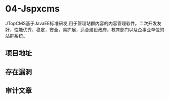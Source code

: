 # 04-Jspxcms
JTopCMS基于JavaEE标准研发,用于管理站群内容的内容管理软件。二次开发友好，性能优秀，稳定，安全，易扩展，适合建设政府，教育部门以及企事业单位的站群系统。

## 项目地址

## 存在漏洞

## 审计文章
